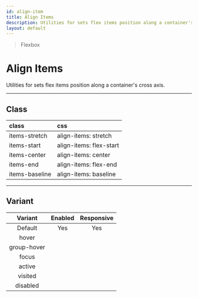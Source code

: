 ```yaml
---
id: align-item
title: Align Items
description: Utilities for sets flex items position along a container's cross axis.
layout: default
---
```


> Flexbox

# Align Items

Utilities for sets flex items position along a container's cross axis.

---

## Class

| <span class="px-3 py-1 text-white bg-charcoal-100 rounded-full">class</span> | <span class="px-3 py-1 text-white bg-charcoal-100 rounded-full">css</span> |
|:--|:--|
| items-stretch | align-items: stretch |
| items-start | align-items: flex-start |
| items-center | align-items: center |
| items-end | align-items: flex-end |
| items-baseline | align-items: baseline |

---

## Variant

| <span class="font-semibold underline">Variant</span> | <span class="font-semibold underline">Enabled</span> | <span class="font-semibold underline">Responsive</span> |
|:-:|:-:|:-:|
| Default | Yes | Yes |
| hover| | |
| group-hover | | |
| focus | | |
| active | | |
| visited | | |
| disabled | | |